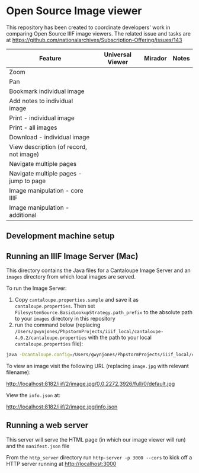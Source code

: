 # Open Source Image viewer

This repository has been created to coordinate developers' work in comparing Open Source IIIF image viewers. The related issue and tasks are at https://github.com/nationalarchives/Subscription-Offering/issues/143

| Feature                                   | Universal Viewer      | Mirador           | Notes
| -------------                             |:-------------:        | -----:            | -----:
| Zoom                                      |                       |                   |
| Pan                                       |                       |                   |
| Bookmark individual image                 |                       |                   |
| Add notes to individual image             |                       |                   |
| Print - individual image                  |                       |                   |
| Print - all images                        |                       |                   |
| Download - individual image               |                       |                   |
| View description (of record, not image)   |                       |                   |
| Navigate multiple pages                   |                       |                   |
| Navigate multiple pages - jump to page    |                       |                   |
| Image manipulation - core IIIF            |                       |                   |
| Image manipulation - additional           |                       |                   |


## Development machine setup

## Running an IIIF Image Server (Mac)

This directory contains the Java files for a Cantaloupe Image Server and an `images` directory from which local images are served. 

To run the Image Server:

1. Copy `cantaloupe.properties.sample` and save it as `cantaloupe.properties`. Then set `FilesystemSource.BasicLookupStrategy.path_prefix` to the absolute path to your `images` directory in this repository
2. run the command below (replacing `/Users/gwynjones/PhpstormProjects/iiif_local/cantaloupe-4.0.2/cantaloupe.properties` with the path to your local `cantaloupe.properties` file): 

```bash
java -Dcantaloupe.config=/Users/gwynjones/PhpstormProjects/iiif_local/cantaloupe-4.0.2/cantaloupe.properties -Xmx2g -jar cantaloupe-4.0.2.war
```

To view an image visit the following URL (replacing `image.jpg` with relevant filename): 

[http://localhost:8182/iiif/2/image.jpg/0,0,2272,3926/full/0/default.jpg](http://localhost:8182/iiif/2/image.jpg/0,0,2272,3926/full/0/default.jpg)

View the `info.json` at: 

[http://localhost:8182/iiif/2/image.jpg/info.json](http://localhost:8182/iiif/2/image.jpg/info.json)

## Running a web server 

This server will serve the HTML page (in which our image viewer will run) and the `manifest.json` file

From the `http_server` directory run `http-server -p 3000 --cors` to kick off a HTTP server running at [http://localhost:3000](http://localhost:3000)
